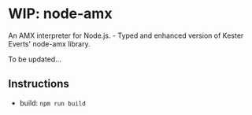 # WIP: node-amx
An AMX interpreter for Node.js. - Typed and enhanced version of Kester Everts' node-amx library.

To be updated...

## Instructions

- build: ```npm run build```
